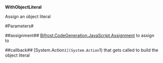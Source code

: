 **WithObjectLiteral**

Assign an object literal

#Parameters#


##assignment##
[Bifrost.CodeGeneration.JavaScript.Assignment](Bifrost.CodeGeneration.JavaScript.Assignment) to assign to

##callback##
[System.Action`1](System.Action`1) that gets called to build the object literal
